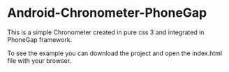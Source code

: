 # Android-Chronometer-PhoneGap

This is a simple Chronometer created in pure css 3 and integrated in PhoneGap framework.

To see the example you can download the project and open the index.html file with your browser.
